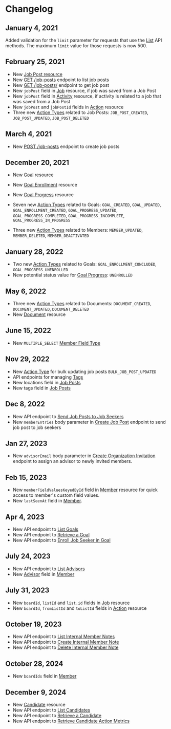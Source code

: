# Changelog

## January 4, 2021
Added validation for the `limit` parameter for requests that use the [List](#pagination) API methods. The maximum `limit` value for those requests is now 500.

## February 25, 2021
- New [Job Post resource](#job-posts)
- New [GET /job-posts](#list-job-posts) endpoint to list job posts
- New [GET /job-posts/<ID>](#retrieve-a-job-post) endpoint to get job post
- New `jobPost` field in [Job](#jobs) resource, if job was saved from a Job Post
- New `jobPost` field in [Activity](#activities) resource, if activity is related to a job that was saved from a Job Post
- New `jobPost` and `jobPostId` fields in [Action](#actions) resource
- Three new [Action Types](#action-types) related to Job Posts: `JOB_POST_CREATED`, `JOB_POST_UPDATED`, `JOB_POST_DELETED`

## March 4, 2021
- New [POST /job-posts](#create-job-post) endpoint to create job posts

## December 20, 2021
- New [Goal](#goals) resource
- New [Goal Enrollment](#goal-enrollments) resource
- New [Goal Progress](#goal-progresses) resource

- Seven new [Action Types](#action-types) related to Goals: `GOAL_CREATED`, `GOAL_UPDATED`, `GOAL_ENROLLMENT_CREATED`, `GOAL_PROGRESS_UPDATED`, `GOAL_PROGRESS_COMPLETED`, `GOAL_PROGRESS_INCOMPLETE`, `GOAL_PROGRESS_IN_PROGRESS`
- Three new [Action Types](#action-types) related to Members: `MEMBER_UPDATED`, `MEMBER_DELETED`, `MEMBER_DEACTIVATED`

## January 28, 2022
- Two new [Action Types](#action-types) related to Goals: `GOAL_ENROLLMENT_CONCLUDED`, `GOAL_PROGRESS_UNENROLLED`
- New potential status value for [Goal Progress](#goal-progresses): `UNENROLLED`

## May 6, 2022
- Three new [Action Types](#action-types) related to Documents: `DOCUMENT_CREATED`, `DOCUMENT_UPDATED`, `DOCUMENT_DELETED`
- New [Document](#documents) resource

## June 15, 2022
- New `MULTIPLE_SELECT` [Member Field Type](#types-of-member-fields)

## Nov 29, 2022
- New [Action Type](#action-types) for bulk updating job posts `BULK_JOB_POST_UPDATED`
- API endpoints for managing [Tags](#tags)
- New locations field in [Job Posts](#job-posts)
- New tags field in [Job Posts](#job-posts)

## Dec 8, 2022
- New API endpoint to [Send Job Posts to Job Seekers](#send-job-posts-to-job-seekers)
- New `memberEntries` body parameter in [Create Job Post](#create-job-post) endpoint to send job post to job seekers

## Jan 27, 2023
- New `advisorEmail` body parameter in [Create Organization Invitation](#create-organization-invitation) endpoint to assign an advisor to newly invited members.

## Feb 15, 2023
- New `memberFieldValuesKeyedById` field in [Member](#member-resource) resource for quick access to member's custom field values.
- New `lastSeenAt` field in [Member](#member-resource).

## Apr 4, 2023
- New API endpoint to [List Goals](#list-goals)
- New API endpoint to [Retrieve a Goal](#retrieve-a-goal)
- New API endpoint to [Enroll Job Seeker in Goal](#create-goal-enrollment)

## July 24, 2023
- New API endpoint to [List Advisors](#list-advisors)
- New [Advisor](#advisor-resource) field in [Member](#member-resource)

## July 31, 2023
- New `boardId`, `listId` and `list.id` fields in [Job](#jobs) resource
- New `boardId`, `fromListId` and `toListId` fields in [Action](#actions) resource

## October 19, 2023
- New API endpoint to [List Internal Member Notes](#list-internal-member-notes)
- New API endpoint to [Create Internal Member Note](#create-internal-member-note)
- New API endpoint to [Delete Internal Member Note](#delete-internal-member-note)

## October 28, 2024
- New `boardIds` field in [Member](#member-resource)

## December 9, 2024
- New [Candidate](#candidate-resource) resource
- New API endpoint to [List Candidates](#list-candidates)
- New API endpoint to [Retrieve a Candidate](#retrieve-a-candidate)
- New API endpoint to [Retrieve Candidate Action Metrics](#retrieve-candidate-action-metrics)
